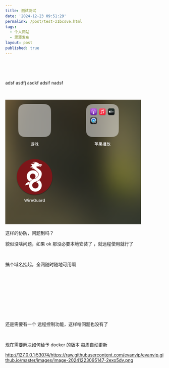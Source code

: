 ```yaml
---
title: 测试测试
date: '2024-12-23 09:51:29'
permalink: /post/test-z1bcsve.html
tags:
  - 个人网站
  - 思源发布
layout: post
published: true
---
```




‍

‍

adsf asdfj asdkf adsif nadsf

‍

​![image](https://raw.githubusercontent.com/evanvip/evanvip.github.io/master/images/image-20241223095147-2exo5dv.png)​

这样的协防，问题到吗？

貌似没啥问题，如果 ok 那没必要本地安装了 ，就远程使用就行了

‍

搞个域名挂起，全网随时随地可用啊

‍

‍

‍

‍

‍

还是需要有一个 远程控制功能，这样啥问题也没有了

‍

现在需要解决如何给予 docker  的版本 每周自动更新

http://127.0.0.1:53074/https://raw.githubusercontent.com/evanvip/evanvip.github.io/master/images/image-20241223095147-2exo5dv.png
